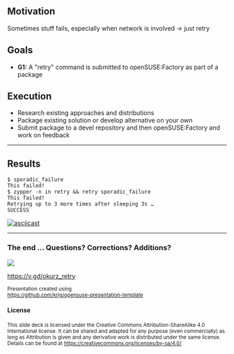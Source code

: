 ## Motivation
Sometimes stuff fails, especially when network is involved -> just retry

## Goals
* **G1:** A "retry" command is submitted to openSUSE:Factory as part of a package

## Execution
* Research existing approaches and distributions
* Package existing solution or develop alternative on your own
* Submit package to a devel repository and then openSUSE:Factory and work on feedback

---

## Results

```
$ sporadic_failure
This failed!
$ zypper -n in retry && retry sporadic_failure
This failed!
Retrying up to 3 more times after sleeping 3s …
SUCCESS
```

[![asciicast](https://asciinema.org/a/qoD8FL5QLBeevojHO4yPxm7qa.svg)](https://asciinema.org/a/qoD8FL5QLBeevojHO4yPxm7qa)

---

### The end … Questions? Corrections? Additions?

<p><img src="img/chameleon.svg" style="max-height:300px;"></p>

https://v.gd/okurz_retry

<small>
Presentation created using <br><a href="https://github.com/krig/opensuse-presentation-template">https://github.com/krig/opensuse-presentation-template</a>
</small>

#### License
<small>
This slide deck is licensed under the Creative Commons Attribution-ShareAlike 4.0 International license.
It can be shared and adapted for any purpose (even commercially) as long as Attribution is given and any derivative work is distributed under the same license. Details can be found at <a href="https://creativecommons.org/licenses/by-sa/4.0/">https://creativecommons.org/licenses/by-sa/4.0/</a>
</small>
